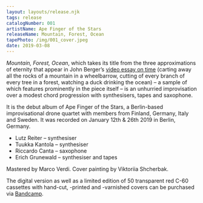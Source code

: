 ```yaml
---
layout: layouts/release.njk
tags: release
catalogNumber: 001
artistName: Ape Finger of the Stars
releaseName: Mountain, Forest, Ocean
tapePhoto: /img/001_cover.jpeg
date: 2019-03-08
---
```


_Mountain, Forest, Ocean_, which takes its title from the three approximations of eternity that appear in John Berger’s [video essay on time](https://www.youtube.com/watch?v=USzGCdoLhjQ) (carting away all the rocks of a mountain in a wheelbarrow, cutting of every branch of every tree in a forest, watching a duck drinking the ocean) – a sample of which features prominently in the piece itself – is an unhurried improvisation over a modest chord progression with synthesisers, tapes and saxophone.

It is the debut album of Ape Finger of the Stars, a Berlin-based improvisational drone quartet with members from Finland, Germany, Italy and Sweden. It was recorded on January 12th & 26th 2019 in Berlin, Germany.

- Lutz Reiter – synthesiser
- Tuukka Kantola – synthesiser
- Riccardo Canta – saxophone
- Erich Grunewald – synthesiser and tapes

Mastered by Marco Verdi. Cover painting by Viktoriia Shcherbak.

The digital version as well as a limited edition of 50 transparent red C-60 cassettes with hand-cut, -printed and -varnished covers can be purchased via [Bandcamp](https://apefingerofthestars.bandcamp.com/album/mountain-forest-ocean).
